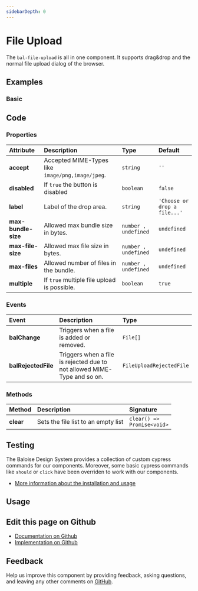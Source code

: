 ```yaml
---
sidebarDepth: 0
---
```


# File Upload


<!-- START: human documentation top -->

The `bal-file-upload` is all in one component. It supports drag&drop and the normal file upload dialog of the browser.

<!-- END: human documentation top -->

<ClientOnly><docs-component-tabs></docs-component-tabs></ClientOnly>


## Examples

### Basic

<ClientOnly><docs-demo-bal-file-upload-50></docs-demo-bal-file-upload-50></ClientOnly>



## Code



### Properties


| Attribute           | Description                                      | Type                            | Default                                 |
| :------------------ | :----------------------------------------------- | :------------------------------ | :-------------------------------------- |
| **accept**          | Accepted MIME-Types like `image/png,image/jpeg`. | <code>string</code>             | <code>''</code>                         |
| **disabled**        | If `true` the button is disabled                 | <code>boolean</code>            | <code>false</code>                      |
| **label**           | Label of the drop area.                          | <code>string</code>             | <code>'Choose or drop a file...'</code> |
| **max-bundle-size** | Allowed max bundle size in bytes.                | <code>number , undefined</code> | <code>undefined</code>                  |
| **max-file-size**   | Allowed max file size in bytes.                  | <code>number , undefined</code> | <code>undefined</code>                  |
| **max-files**       | Allowed number of files in the bundle.           | <code>number , undefined</code> | <code>undefined</code>                  |
| **multiple**        | If `true` multiple file upload is possible.      | <code>boolean</code>            | <code>true</code>                       |

### Events


| Event               | Description                                                              | Type                                |
| :------------------ | :----------------------------------------------------------------------- | :---------------------------------- |
| **balChange**       | Triggers when a file is added or removed.                                | <code>File[]</code>                 |
| **balRejectedFile** | Triggers when a file is rejected due to not allowed MIME-Type and so on. | <code>FileUploadRejectedFile</code> |

### Methods


| Method    | Description                         | Signature                                         |
| :-------- | :---------------------------------- | :------------------------------------------------ |
| **clear** | Sets the file list to an empty list | <code>clear() =&#62; Promise&#60;void&#62;</code> |

## Testing

The Baloise Design System provides a collection of custom cypress commands for our components. Moreover, some basic cypress commands like `should` or `click` have been overriden to work with our components.

- [More information about the installation and usage](/components/tooling/testing.html)

## Usage

<!-- START: human documentation usage -->

<!-- END: human documentation usage -->



## Edit this page on Github

* [Documentation on Github](https://github.com/baloise/design-system/blob/master/docs/src/components/components/bal-file-upload.md)
* [Implementation on Github](https://github.com/baloise/design-system/blob/master/packages/components/src/components/bal-file-upload)

## Feedback

Help us improve this component by providing feedback, asking questions, and leaving any other comments on [GitHub](https://github.com/baloise/design-system/issues/new).


<ClientOnly>
  <docs-component-script tag="balFileUpload"></docs-component-script>
</ClientOnly>
